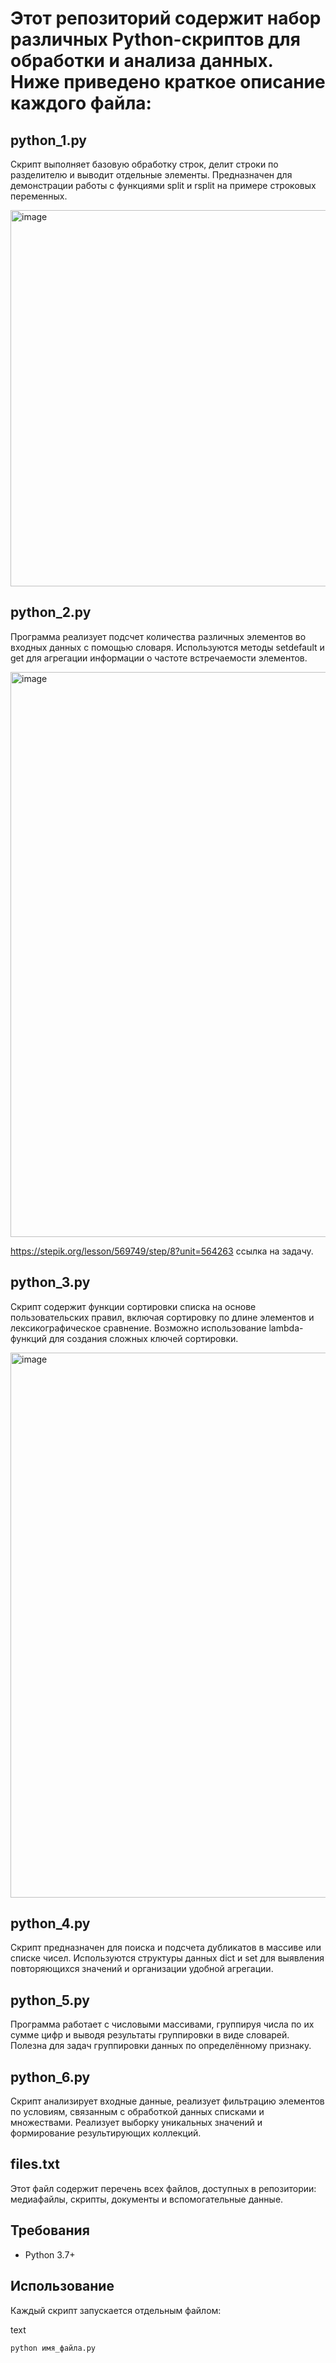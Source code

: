 # Этот репозиторий содержит набор различных Python-скриптов для обработки и анализа данных. Ниже приведено краткое описание каждого файла:

## python_1.py

Скрипт выполняет базовую обработку строк, делит строки по разделителю и выводит отдельные элементы. Предназначен для демонстрации работы с функциями split и rsplit на примере строковых переменных.

<img width="1221" height="602" alt="image" src="https://github.com/user-attachments/assets/8d2603f2-1836-4762-9bec-609f7c2304e8" />


## python_2.py

Программа реализует подсчет количества различных элементов во входных данных с помощью словаря. Используются методы setdefault и get для агрегации информации о частоте встречаемости элементов.

<img width="979" height="904" alt="image" src="https://github.com/user-attachments/assets/18187782-89a0-4956-89f7-44bc88d59f58" />

https://stepik.org/lesson/569749/step/8?unit=564263 cсылка на задачу.


## python_3.py

Скрипт содержит функции сортировки списка на основе пользовательских правил, включая сортировку по длине элементов и лексикографическое сравнение. Возможно использование lambda-функций для создания сложных ключей сортировки.

<img width="829" height="872" alt="image" src="https://github.com/user-attachments/assets/03d46dc4-a41e-4bcb-b077-08816e39ff83" />


## python_4.py

Скрипт предназначен для поиска и подсчета дубликатов в массиве или списке чисел. Используются структуры данных dict и set для выявления повторяющихся значений и организации удобной агрегации.

## python_5.py

Программа работает с числовыми массивами, группируя числа по их сумме цифр и выводя результаты группировки в виде словарей. Полезна для задач группировки данных по определённому признаку.

## python_6.py

Скрипт анализирует входные данные, реализует фильтрацию элементов по условиям, связанным с обработкой данных списками и множествами. Реализует выборку уникальных значений и формирование результирующих коллекций.


## files.txt

Этот файл содержит перечень всех файлов, доступных в репозитории: медиафайлы, скрипты, документы и вспомогательные данные.

## Требования

- Python 3.7+
    

## Использование

Каждый скрипт запускается отдельным файлом:

text

`python имя_файла.py`
